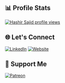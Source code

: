 ## 📊 Profile Stats
[![Hashir Sajid profile views](https://u8views.com/api/v1/github/profiles/161859417/views/day-week-month-total-count.svg)](https://u8views.com/github/hs96300k)

## 🌐 Let's Connect
[![LinkedIn](https://img.shields.io/badge/LinkedIn-%23626b95?style=for-the-badge&logoColor=white)](https://www.linkedin.com/in/hashirsajid)
[![Website](https://img.shields.io/badge/Website-%23626b95?style=for-the-badge&logo=vercel&logoColor=black)](https://hashirsajid.vercel.app/)

## 🧡 Support Me
[![Patreon](https://img.shields.io/badge/Patreon-%23626b95?style=for-the-badge&logo=patreon&logoColor=white)](https://www.patreon.com/hs96300k)


